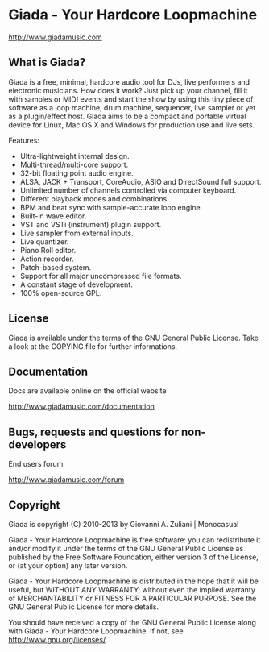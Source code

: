 

Giada - Your Hardcore Loopmachine
=================================

http://www.giadamusic.com



What is Giada?
--------------
Giada is a free, minimal, hardcore audio tool for DJs, live performers
and electronic musicians. How does it work? Just pick up your channel,
fill it with samples or MIDI events and start the show by using this
tiny piece of software as a loop machine, drum machine, sequencer, live
sampler or yet as a plugin/effect host. Giada aims to be a compact and
portable virtual device for Linux, Mac OS X and Windows for production
use and live sets.

Features:

* Ultra-lightweight internal design.
* Multi-thread/multi-core support.
* 32-bit floating point audio engine.
* ALSA, JACK + Transport, CoreAudio, ASIO and DirectSound full support.
* Unlimited number of channels controlled via computer keyboard.
* Different playback modes and combinations.
* BPM and beat sync with sample-accurate loop engine.
* Built-in wave editor.
* VST and VSTi (instrument) plugin support.
* Live sampler from external inputs.
* Live quantizer.
* Piano Roll editor.
* Action recorder.
* Patch-based system.
* Support for all major uncompressed file formats.
* A constant stage of development.
* 100% open-source GPL.




License
-------
Giada is available under the terms of the GNU General Public License.
Take a look at the COPYING file for further informations.



Documentation
-------------
Docs are available online on the official website

http://www.giadamusic.com/documentation



Bugs, requests and questions for non-developers
-----------------------------------------------
End users forum

http://www.giadamusic.com/forum



Copyright
---------
Giada is copyright (C) 2010-2013 by Giovanni A. Zuliani | Monocasual

Giada - Your Hardcore Loopmachine is free software: you can
redistribute it and/or modify it under the terms of the GNU General
Public License as published by the Free Software Foundation, either
version 3 of the License, or (at your option) any later version.

Giada - Your Hardcore Loopmachine is distributed in the hope that it
will be useful, but WITHOUT ANY WARRANTY; without even the implied
warranty of MERCHANTABILITY or FITNESS FOR A PARTICULAR PURPOSE.
See the GNU General Public License for more details.

You should have received a copy of the GNU General Public License
along with Giada - Your Hardcore Loopmachine. If not, see
<http://www.gnu.org/licenses/>.
